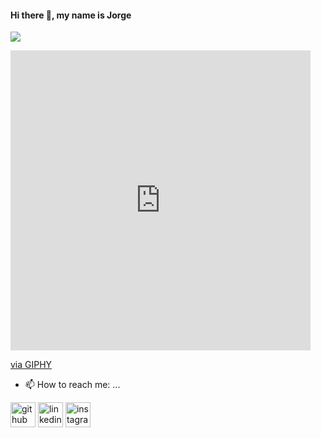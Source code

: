 #### Hi there 👋, my name is Jorge
![](https://media4.giphy.com/media/qgQUggAC3Pfv687qPC/giphy.gif?cid=ecf05e47koi0uonb5y6ef1bunsj3akdpv0jnvfn4emcy9bhr&rid=giphy.gif&ct=g)
<iframe src="https://giphy.com/embed/HscDLzkO8EOTmgkhQP" width="480" height="480" frameBorder="0" class="giphy-embed" allowFullScreen></iframe><p><a href="https://giphy.com/gifs/thecodingspacerd-code-coder-lets-HscDLzkO8EOTmgkhQP">via GIPHY</a></p>

- 📫 How to reach me: ... 


[<img src='https://cdn.jsdelivr.net/npm/simple-icons@3.0.1/icons/github.svg' alt='github' height='40'>](https://github.com/jtrocelj)  [<img src='https://cdn.jsdelivr.net/npm/simple-icons@3.0.1/icons/linkedin.svg' alt='linkedin' height='40'>](https://www.linkedin.com/in/jorge-trocel-justiniano-9b08231b2/)   [<img src='https://cdn.jsdelivr.net/npm/simple-icons@3.0.1/icons/instagram.svg' alt='instagram' height='40'>](https://www.instagram.com/iam_jorgetj/)  




